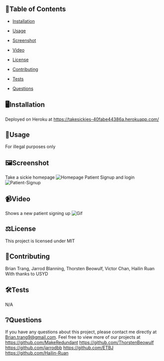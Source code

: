 ## 📓Table of Contents

- [Installation](#%EF%B8%8Finstallation)
  
- [Usage](#usage)
  
- [Screenshot](#%EF%B8%8Fscreenshot)
  
- [Video](#video)
  
- [License](#%EF%B8%8Flicense)
  
- [Contributing](#contributing)
  
- [Tests](#%EF%B8%8Ftests)
  
- [Questions](#questions)
    
## 🖥️Installation 

Deployed on Heroku at 
https://takesickies-40fabe44386a.herokuapp.com/
  
## 💬Usage 

For illegal purposes only

## 🖼️Screenshot

Take a sickie homepage
![Homepage](./assets/Take%20a%20sickie.jpg.png)
Patient Signup and login 
![Patient-Signup](./assets/Patient_Signup.png)

## 📹Video

Shows a new patient signing up 
![Gif](./assets/Sickie.gif)

## ⚖️License 

This project is licensed under MIT
  
## 🤝Contributing 

Brian Trang,
Jarrod Blanning,
Thorsten Beowulf,
Victor Chan,
Hailin Ruan
With thanks to USYD
  
## 🛠️Tests

N/A
 
## ❔Questions

If you have any questions about this project, please contact me directly at Brian.trang9@gmail.com. Feel free to view more of our projects at 
https://github.com/MakeRedundant
https://github.com/ThorstenBeowulf
https://github.com/jarrodbb
https://github.com/ETBJ
https://github.com/Hailin-Ruan
